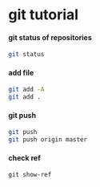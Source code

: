 # git tutorial

#### git status of repositories
```bash
git status
```
#### add file
```bash
git add -A
git add .
```

#### git push 
```bash 
git push
git push origin master
```

#### check ref
```
git show-ref
```